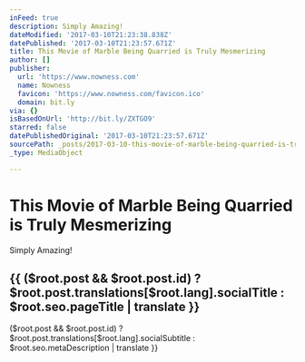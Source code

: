 ```yaml
---
inFeed: true
description: Simply Amazing!
dateModified: '2017-03-10T21:23:38.838Z'
datePublished: '2017-03-10T21:23:57.671Z'
title: This Movie of Marble Being Quarried is Truly Mesmerizing
author: []
publisher:
  url: 'https://www.nowness.com'
  name: Nowness
  favicon: 'https://www.nowness.com/favicon.ico'
  domain: bit.ly
via: {}
isBasedOnUrl: 'http://bit.ly/ZXTGO9'
starred: false
datePublishedOriginal: '2017-03-10T21:23:57.671Z'
sourcePath: _posts/2017-03-10-this-movie-of-marble-being-quarried-is-truly-mesmerizing.md
_type: MediaObject

---
```

# This Movie of Marble Being Quarried is Truly Mesmerizing

Simply Amazing!

<article style=""><h1>{{ ($root.post &amp;&amp; $root.post.id) ? $root.post.translations[$root.lang].socialTitle : $root.seo.pageTitle | translate }}</h1><p>($root.post &amp;&amp; $root.post.id) ? $root.post.translations[$root.lang].socialSubtitle : $root.seo.metaDescription | translate }}</p></article>